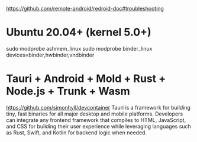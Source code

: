 https://github.com/remote-android/redroid-doc#troubleshooting

# Ubuntu 20.04+ (kernel 5.0+)
sudo modprobe ashmem_linux
sudo modprobe binder_linux devices=binder,hwbinder,vndbinder

# Tauri + Android + Mold + Rust + Node.js + Trunk + Wasm
https://github.com/simonhyll/devcontainer
Tauri is a framework for building tiny, fast binaries for all major desktop and mobile platforms. Developers can integrate any frontend framework that compiles to HTML, JavaScript, and CSS for building their user experience while leveraging languages such as Rust, Swift, and Kotlin for backend logic when needed.

